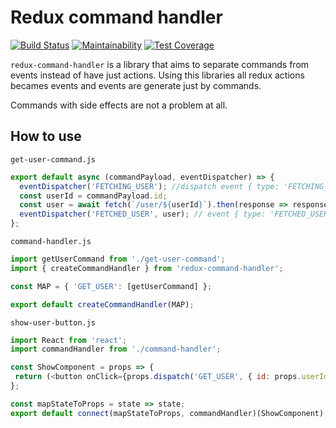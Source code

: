# Redux command handler

[![Build Status](https://travis-ci.org/fabioelizandro/redux-command-handler.svg?branch=master)](https://travis-ci.org/fabioelizandro/redux-command-handler)
[![Maintainability](https://api.codeclimate.com/v1/badges/d24f5963a7dfa50e8b71/maintainability)](https://codeclimate.com/github/fabioelizandro/redux-command-handler/maintainability)
[![Test Coverage](https://api.codeclimate.com/v1/badges/d24f5963a7dfa50e8b71/test_coverage)](https://codeclimate.com/github/fabioelizandro/redux-command-handler/test_coverage)


`redux-command-handler` is a library that aims to separate commands from events instead of have just actions. Using this libraries all redux actions becames events and events are generate just by commands. 

Commands with side effects are not a problem at all.

## How to use

`get-user-command.js`
```js
export default async (commandPayload, eventDispatcher) => {
  eventDispatcher('FETCHING_USER'); //dispatch event { type: 'FETCHING_USER' } into redux store
  const userId = commandPayload.id;
  const user = await fetch(`/user/${userId}`).then(response => response.json());
  eventDispatcher('FETCHED_USER', user); // event { type: 'FETCHED_USER', payload: {...}}
};
```

`command-handler.js`
```js
import getUserCommand from './get-user-command';
import { createCommandHandler } from 'redux-command-handler';

const MAP = { 'GET_USER': [getUserCommand] };

export default createCommandHandler(MAP);
```

`show-user-button.js`
```js
import React from 'react';
import commandHandler from './command-handler';

const ShowComponent = props => {
 return (<button onClick={props.dispatch('GET_USER', { id: props.userId })}>Show User</button>);
};

const mapStateToProps = state => state;
export default connect(mapStateToProps, commandHandler)(ShowComponent);
```